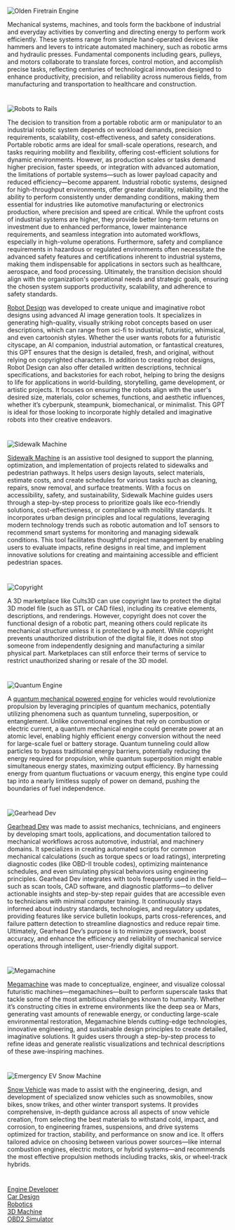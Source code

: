 ![Olden Firetrain Engine](https://github.com/user-attachments/assets/caf4e2ef-4d67-4a4f-af8a-26e3a2d43881)

Mechanical systems, machines, and tools form the backbone of industrial and everyday activities by converting and directing energy to perform work efficiently. These systems range from simple hand-operated devices like hammers and levers to intricate automated machinery, such as robotic arms and hydraulic presses. Fundamental components including gears, pulleys, and motors collaborate to translate forces, control motion, and accomplish precise tasks, reflecting centuries of technological innovation designed to enhance productivity, precision, and reliability across numerous fields, from manufacturing and transportation to healthcare and construction.

#

![Robots to Rails](https://github.com/user-attachments/assets/dfc20d61-dccd-435c-a6e7-6078f9c558c0)

The decision to transition from a portable robotic arm or manipulator to an industrial robotic system depends on workload demands, precision requirements, scalability, cost-effectiveness, and safety considerations. Portable robotic arms are ideal for small-scale operations, research, and tasks requiring mobility and flexibility, offering cost-efficient solutions for dynamic environments. However, as production scales or tasks demand higher precision, faster speeds, or integration with advanced automation, the limitations of portable systems—such as lower payload capacity and reduced efficiency—become apparent. Industrial robotic systems, designed for high-throughput environments, offer greater durability, reliability, and the ability to perform consistently under demanding conditions, making them essential for industries like automotive manufacturing or electronics production, where precision and speed are critical. While the upfront costs of industrial systems are higher, they provide better long-term returns on investment due to enhanced performance, lower maintenance requirements, and seamless integration into automated workflows, especially in high-volume operations. Furthermore, safety and compliance requirements in hazardous or regulated environments often necessitate the advanced safety features and certifications inherent to industrial systems, making them indispensable for applications in sectors such as healthcare, aerospace, and food processing. Ultimately, the transition decision should align with the organization's operational needs and strategic goals, ensuring the chosen system supports productivity, scalability, and adherence to safety standards.

[Robot Design](https://chatgpt.com/g/g-67d3107cddd88191913f4af954e48e19-robot-design) was developed  to create unique and imaginative robot designs using advanced AI image generation tools. It specializes in generating high-quality, visually striking robot concepts based on user descriptions, which can range from sci-fi to industrial, futuristic, whimsical, and even cartoonish styles. Whether the user wants robots for a futuristic cityscape, an AI companion, industrial automation, or fantastical creatures, this GPT ensures that the design is detailed, fresh, and original, without relying on copyrighted characters. In addition to creating robot designs, Robot Design can also offer detailed written descriptions, technical specifications, and backstories for each robot, helping to bring the designs to life for applications in world-building, storytelling, game development, or artistic projects. It focuses on ensuring the robots align with the user's desired size, materials, color schemes, functions, and aesthetic influences, whether it’s cyberpunk, steampunk, biomechanical, or minimalist. This GPT is ideal for those looking to incorporate highly detailed and imaginative robots into their creative endeavors.

#

![Sidewalk Machine](https://github.com/user-attachments/assets/d3f156ef-3dbd-4fad-85cb-e400d276031e)

[Sidewalk Machine](https://chatgpt.com/g/g-6791a4e4d2348191b6db3eda38ad0ea4-sidewalk-machine) is an assistive tool designed to support the planning, optimization, and implementation of projects related to sidewalks and pedestrian pathways. It helps users design layouts, select materials, estimate costs, and create schedules for various tasks such as cleaning, repairs, snow removal, and surface treatments. With a focus on accessibility, safety, and sustainability, Sidewalk Machine guides users through a step-by-step process to prioritize goals like eco-friendly solutions, cost-effectiveness, or compliance with mobility standards. It incorporates urban design principles and local regulations, leveraging modern technology trends such as robotic automation and IoT sensors to recommend smart systems for monitoring and managing sidewalk conditions. This tool facilitates thoughtful project management by enabling users to evaluate impacts, refine designs in real time, and implement innovative solutions for creating and maintaining accessible and efficient pedestrian spaces.

#

![Copyright](https://github.com/user-attachments/assets/a51e507f-2ac4-40b3-9e77-95bd3ea3e7a3)

A 3D marketplace like Cults3D can use copyright law to protect the digital 3D model file (such as STL or CAD files), including its creative elements, descriptions, and renderings. However, copyright does not cover the functional design of a robotic part, meaning others could replicate its mechanical structure unless it is protected by a patent. While copyright prevents unauthorized distribution of the digital file, it does not stop someone from independently designing and manufacturing a similar physical part. Marketplaces can still enforce their terms of service to restrict unauthorized sharing or resale of the 3D model.

#

![Quantum Engine](https://github.com/user-attachments/assets/ee4464e9-5353-4b88-8860-b385fe311742)

A [quantum mechanical powered engine](https://chatgpt.com/g/g-67a43c96f6d481919c705965019312be-quantum-engine) for vehicles would revolutionize propulsion by leveraging principles of quantum mechanics, potentially utilizing phenomena such as quantum tunneling, superposition, or entanglement. Unlike conventional engines that rely on combustion or electric current, a quantum mechanical engine could generate power at an atomic level, enabling highly efficient energy conversion without the need for large-scale fuel or battery storage. Quantum tunneling could allow particles to bypass traditional energy barriers, potentially reducing the energy required for propulsion, while quantum superposition might enable simultaneous energy states, maximizing output efficiency. By harnessing energy from quantum fluctuations or vacuum energy, this engine type could tap into a nearly limitless supply of power on demand, pushing the boundaries of fuel independence.

#

![Gearhead Dev](https://github.com/user-attachments/assets/a230b6be-3c08-4b04-af91-2d36599908f1)

[Gearhead Dev](https://chatgpt.com/g/g-68384797d5608191a99546894faa0c44-gearhead-dev) was made to assist mechanics, technicians, and engineers by developing smart tools, applications, and documentation tailored to mechanical workflows across automotive, industrial, and machinery domains. It specializes in creating automated scripts for common mechanical calculations (such as torque specs or load ratings), interpreting diagnostic codes (like OBD-II trouble codes), optimizing maintenance schedules, and even simulating physical behaviors using engineering principles. Gearhead Dev integrates with tools frequently used in the field—such as scan tools, CAD software, and diagnostic platforms—to deliver actionable insights and step-by-step repair guides that are accessible even to technicians with minimal computer training. It continuously stays informed about industry standards, technologies, and regulatory updates, providing features like service bulletin lookups, parts cross-references, and failure pattern detection to streamline diagnostics and reduce repair time. Ultimately, Gearhead Dev’s purpose is to minimize guesswork, boost accuracy, and enhance the efficiency and reliability of mechanical service operations through intelligent, user-friendly digital support.

#

![Megamachine](https://github.com/user-attachments/assets/9a4116b0-ce66-48f8-bf2b-0ad56e53b1e9)

[Megamachine](https://chatgpt.com/g/g-6770e8ac218c8191b1dc2013058e330d-megamachine) was made to conceptualize, engineer, and visualize colossal futuristic machines—megamachines—built to perform superscale tasks that tackle some of the most ambitious challenges known to humanity. Whether it’s constructing cities in extreme environments like the deep sea or Mars, generating vast amounts of renewable energy, or conducting large-scale environmental restoration, Megamachine blends cutting-edge technologies, innovative engineering, and sustainable design principles to create detailed, imaginative solutions. It guides users through a step-by-step process to refine ideas and generate realistic visualizations and technical descriptions of these awe-inspiring machines.

#

![Emergency EV Snow Machine](https://github.com/user-attachments/assets/0d15cbbe-5c8c-40d1-84bc-7228b2fe6477)

[Snow Vehicle](https://chatgpt.com/g/g-67af515129508191b04feb21f3df93d7-snow-vehicle) was made to assist with the engineering, design, and development of specialized snow vehicles such as snowmobiles, snow bikes, snow trikes, and other winter transport systems. It provides comprehensive, in-depth guidance across all aspects of snow vehicle creation, from selecting the best materials to withstand cold, impact, and corrosion, to engineering frames, suspensions, and drive systems optimized for traction, stability, and performance on snow and ice. It offers tailored advice on choosing between various power sources—like internal combustion engines, electric motors, or hybrid systems—and recommends the most effective propulsion methods including tracks, skis, or wheel-track hybrids.

#

[Engine Developer](https://chatgpt.com/g/g-67a42de8b4f481919351e2e7c11b8f7e-engine-developer)
<br>
[Car Design](https://chatgpt.com/g/g-EPHgYBaHt-car-design)
<br>
[Robotics](https://github.com/sourceduty/Robotics)
<br>
[3D Machine](https://chatgpt.com/g/g-67900a9c99b8819196b1b090f042b4d1-3d-machine)
<br>
[OBD2 Simulator](https://chatgpt.com/g/g-hm9vqprZa-obd2-simulator)
